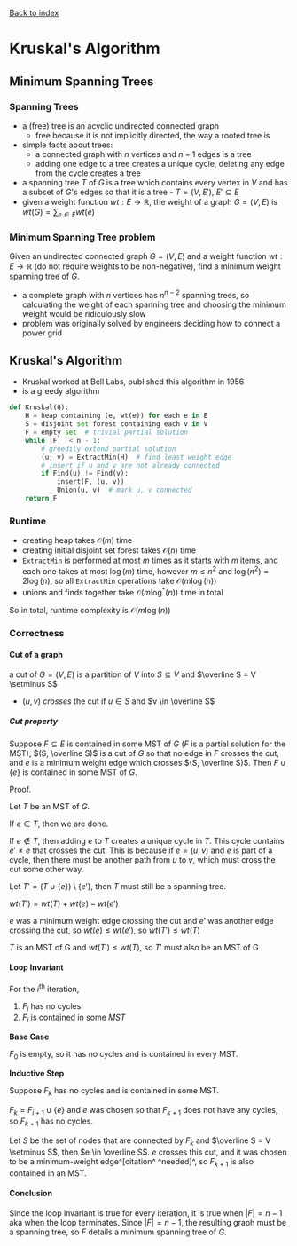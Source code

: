 [Back to index](index)

# Kruskal's Algorithm

## Minimum Spanning Trees

### Spanning Trees

- a (free) tree is an acyclic undirected connected graph
  - free because it is not implicitly directed, the way a rooted tree is
- simple facts about trees:
  - a connected graph with $n$ vertices and $n-1$ edges is a tree
  - adding one edge to a tree creates a unique cycle, deleting any edge from the cycle creates a tree
- a spanning tree $T$ of $G$ is a tree which contains every vertex in $V$ and has a subset of $G$'s edges so that it is a tree - $T = (V, E')$, $E' \subseteq E$
- given a weight function $wt: E \to \mathbb R$, the weight of a graph $G = (V, E)$ is $wt(G) = \displaystyle \sum_{e \in E} wt(e)$

### Minimum Spanning Tree problem

Given an undirected connected graph $G = (V, E)$ and a weight function $wt : E \to \mathbb R$ (do not require weights to be non-negative), find a minimum weight spanning tree of $G$.

- a complete graph with $n$ vertices has $n^{n-2}$ spanning trees, so calculating the weight of each spanning tree and choosing the minimum weight would be ridiculously slow
- problem was originally solved by engineers deciding how to connect a power grid

## Kruskal's Algorithm

- Kruskal worked at Bell Labs, published this algorithm in 1956
- is a greedy algorithm

```python
def Kruskal(G):
    H = heap containing (e, wt(e)) for each e in E
    S = disjoint set forest containing each v in V
    F = empty set  # trivial partial solution
    while |F|  < n - 1:
        # greedily extend partial solution
        (u, v) = ExtractMin(H)  # find least weight edge
        # insert if u and v are not already connected
        if Find(u) != Find(v):
	        insert(F, (u, v))
            Union(u, v)  # mark u, v connected
    return F
```

### Runtime

- creating heap takes $\mathcal O(m)$ time
- creating initial disjoint set forest takes $\mathcal O(n)$ time
- `ExtractMin` is performed at most $m$ times as it starts with $m$ items, and each one takes at most $\log(m)$ time, however $m \leq n^2$ and $\log(n^2) = 2\log(n)$, so all `ExtractMin` operations take $\mathcal O(m \log(n))$
- unions and finds together take $\mathcal O(m \log^*(n))$ time in total

So in total, runtime complexity is $\mathcal O(m \log(n))$

### Correctness

#### Cut of a graph

a cut of $G = (V, E)$ is a partition of $V$ into $S \subseteq V$ and $\overline S = V \setminus S$

- $(u, v)$ *crosses* the cut if $u \in S$ and $v \in \overline S$

##### Cut property

Suppose $F \subseteq E$ is contained in some MST of $G$ ($F$ is a partial solution for the MST), $(S, \overline S)$ is a cut of $G$ so that no edge in $F$ crosses the cut, and $e$ is a minimum weight edge which crosses $(S, \overline S)$. Then $F \cup \{e\}$ is contained in some MST of $G$.

Proof.

Let $T$ be an MST of $G$.

If $e \in T$, then we are done.

If $e \notin T$, then adding $e$ to $T$ creates a unique cycle in $T$. This cycle contains $e' \neq e$ that crosses the cut. This is because if $e = (u, v)$ and $e$ is part of a cycle, then there must be another path from $u$ to $v$, which must cross the cut some other way.

Let $T' = (T \cup \{e\}) \setminus \{e' \}$, then $T$ must still be a spanning tree.

$wt(T') = wt(T) + wt(e) - wt(e')$

$e$ was a minimum weight edge crossing the cut and $e'$ was another edge crossing the cut, so $wt(e) \leq wt(e')$, so $wt(T') \leq wt(T)$

$T$ is an MST of G and $wt(T') \leq wt(T)$, so $T'$ must also be an MST of G

#### Loop Invariant

For the $i^\text{th}$ iteration,

1. $F_i$ has no cycles
2. $F_i$ is contained in some $MST$

**Base Case**

$F_0$ is empty, so it has no cycles and is contained in every MST.

**Inductive Step**

Suppose $F_k$ has no cycles and is contained in some MST.

$F_k = F_{i+1} \cup \{e\}$ and $e$ was chosen so that $F_{k+1}$ does not have any cycles, so $F_{k+1}$ has no cycles.

Let $S$  be the set of nodes that are connected by $F_k$ and $\overline S = V \setminus S$, then $e \in \overline S$. $e$ crosses this cut, and it was chosen to be a minimum-weight edge^[citation^ ^needed]^, so $F_{k+1}$ is also contained in an MST.

#### Conclusion

Since the loop invariant is true for every iteration, it is true when $\vert F\vert  = n - 1$ aka when the loop terminates. Since $\vert F\vert  = n - 1$, the resulting graph must be a spanning tree, so $F$ details a minimum spanning tree of $G$.

